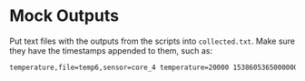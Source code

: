 # Mock Outputs
Put text files with the outputs from the scripts into `collected.txt`. Make sure they have the timestamps appended to them, such as:

```bash
temperature,file=temp6,sensor=core_4 temperature=20000 1538605365000000000
```
